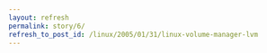 ```yaml
---
layout: refresh
permalink: story/6/
refresh_to_post_id: /linux/2005/01/31/linux-volume-manager-lvm
---
```

